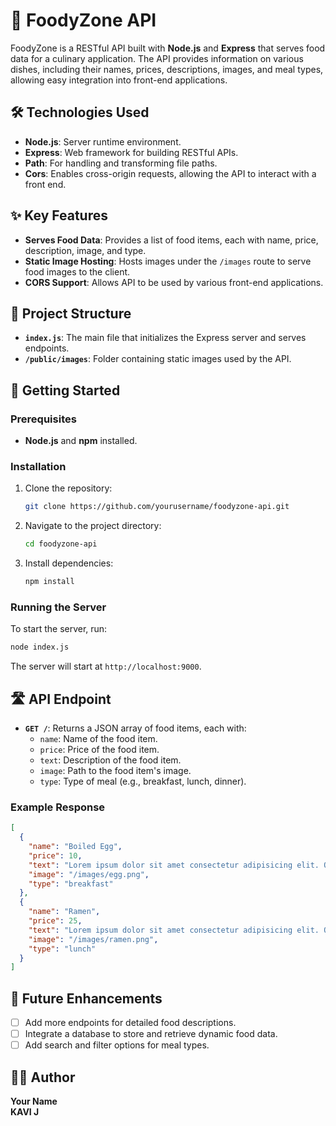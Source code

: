 # 🍲 FoodyZone API

FoodyZone is a RESTful API built with **Node.js** and **Express** that serves food data for a culinary application. The API provides information on various dishes, including their names, prices, descriptions, images, and meal types, allowing easy integration into front-end applications.

## 🛠️ Technologies Used
- **Node.js**: Server runtime environment.
- **Express**: Web framework for building RESTful APIs.
- **Path**: For handling and transforming file paths.
- **Cors**: Enables cross-origin requests, allowing the API to interact with a front end.
  
## ✨ Key Features
- **Serves Food Data**: Provides a list of food items, each with name, price, description, image, and type.
- **Static Image Hosting**: Hosts images under the `/images` route to serve food images to the client.
- **CORS Support**: Allows API to be used by various front-end applications.
  
## 📂 Project Structure
- **`index.js`**: The main file that initializes the Express server and serves endpoints.
- **`/public/images`**: Folder containing static images used by the API.

## 🚀 Getting Started
### Prerequisites
- **Node.js** and **npm** installed.

### Installation
1. Clone the repository:
   ```bash
   git clone https://github.com/yourusername/foodyzone-api.git
   ```
2. Navigate to the project directory:
   ```bash
   cd foodyzone-api
   ```
3. Install dependencies:
   ```bash
   npm install
   ```

### Running the Server
To start the server, run:
```bash
node index.js
```
The server will start at `http://localhost:9000`.

## 🛣️ API Endpoint
- **`GET /`**: Returns a JSON array of food items, each with:
  - `name`: Name of the food item.
  - `price`: Price of the food item.
  - `text`: Description of the food item.
  - `image`: Path to the food item's image.
  - `type`: Type of meal (e.g., breakfast, lunch, dinner).

### Example Response
```json
[
  {
    "name": "Boiled Egg",
    "price": 10,
    "text": "Lorem ipsum dolor sit amet consectetur adipisicing elit. Quisquam, voluptatum.",
    "image": "/images/egg.png",
    "type": "breakfast"
  },
  {
    "name": "Ramen",
    "price": 25,
    "text": "Lorem ipsum dolor sit amet consectetur adipisicing elit. Quisquam, voluptatum.",
    "image": "/images/ramen.png",
    "type": "lunch"
  }
]
```

## 📝 Future Enhancements
- [ ] Add more endpoints for detailed food descriptions.
- [ ] Integrate a database to store and retrieve dynamic food data.
- [ ] Add search and filter options for meal types.

## 👨‍💻 Author
**Your Name**  
**KAVI J**
